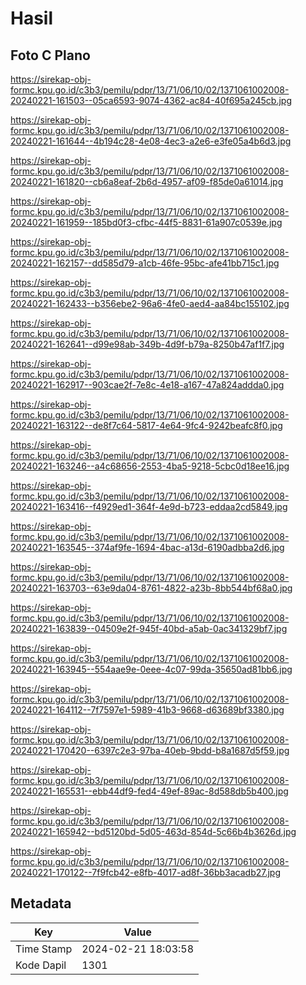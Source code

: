 # Hasil

## Foto C Plano

https://sirekap-obj-formc.kpu.go.id/c3b3/pemilu/pdpr/13/71/06/10/02/1371061002008-20240221-161503--05ca6593-9074-4362-ac84-40f695a245cb.jpg

https://sirekap-obj-formc.kpu.go.id/c3b3/pemilu/pdpr/13/71/06/10/02/1371061002008-20240221-161644--4b194c28-4e08-4ec3-a2e6-e3fe05a4b6d3.jpg

https://sirekap-obj-formc.kpu.go.id/c3b3/pemilu/pdpr/13/71/06/10/02/1371061002008-20240221-161820--cb6a8eaf-2b6d-4957-af09-f85de0a61014.jpg

https://sirekap-obj-formc.kpu.go.id/c3b3/pemilu/pdpr/13/71/06/10/02/1371061002008-20240221-161959--185bd0f3-cfbc-44f5-8831-61a907c0539e.jpg

https://sirekap-obj-formc.kpu.go.id/c3b3/pemilu/pdpr/13/71/06/10/02/1371061002008-20240221-162157--dd585d79-a1cb-46fe-95bc-afe41bb715c1.jpg

https://sirekap-obj-formc.kpu.go.id/c3b3/pemilu/pdpr/13/71/06/10/02/1371061002008-20240221-162433--b356ebe2-96a6-4fe0-aed4-aa84bc155102.jpg

https://sirekap-obj-formc.kpu.go.id/c3b3/pemilu/pdpr/13/71/06/10/02/1371061002008-20240221-162641--d99e98ab-349b-4d9f-b79a-8250b47af1f7.jpg

https://sirekap-obj-formc.kpu.go.id/c3b3/pemilu/pdpr/13/71/06/10/02/1371061002008-20240221-162917--903cae2f-7e8c-4e18-a167-47a824addda0.jpg

https://sirekap-obj-formc.kpu.go.id/c3b3/pemilu/pdpr/13/71/06/10/02/1371061002008-20240221-163122--de8f7c64-5817-4e64-9fc4-9242beafc8f0.jpg

https://sirekap-obj-formc.kpu.go.id/c3b3/pemilu/pdpr/13/71/06/10/02/1371061002008-20240221-163246--a4c68656-2553-4ba5-9218-5cbc0d18ee16.jpg

https://sirekap-obj-formc.kpu.go.id/c3b3/pemilu/pdpr/13/71/06/10/02/1371061002008-20240221-163416--f4929ed1-364f-4e9d-b723-eddaa2cd5849.jpg

https://sirekap-obj-formc.kpu.go.id/c3b3/pemilu/pdpr/13/71/06/10/02/1371061002008-20240221-163545--374af9fe-1694-4bac-a13d-6190adbba2d6.jpg

https://sirekap-obj-formc.kpu.go.id/c3b3/pemilu/pdpr/13/71/06/10/02/1371061002008-20240221-163703--63e9da04-8761-4822-a23b-8bb544bf68a0.jpg

https://sirekap-obj-formc.kpu.go.id/c3b3/pemilu/pdpr/13/71/06/10/02/1371061002008-20240221-163839--04509e2f-945f-40bd-a5ab-0ac341329bf7.jpg

https://sirekap-obj-formc.kpu.go.id/c3b3/pemilu/pdpr/13/71/06/10/02/1371061002008-20240221-163945--554aae9e-0eee-4c07-99da-35650ad81bb6.jpg

https://sirekap-obj-formc.kpu.go.id/c3b3/pemilu/pdpr/13/71/06/10/02/1371061002008-20240221-164112--7f7597e1-5989-41b3-9668-d63689bf3380.jpg

https://sirekap-obj-formc.kpu.go.id/c3b3/pemilu/pdpr/13/71/06/10/02/1371061002008-20240221-170420--6397c2e3-97ba-40eb-9bdd-b8a1687d5f59.jpg

https://sirekap-obj-formc.kpu.go.id/c3b3/pemilu/pdpr/13/71/06/10/02/1371061002008-20240221-165531--ebb44df9-fed4-49ef-89ac-8d588db5b400.jpg

https://sirekap-obj-formc.kpu.go.id/c3b3/pemilu/pdpr/13/71/06/10/02/1371061002008-20240221-165942--bd5120bd-5d05-463d-854d-5c66b4b3626d.jpg

https://sirekap-obj-formc.kpu.go.id/c3b3/pemilu/pdpr/13/71/06/10/02/1371061002008-20240221-170122--7f9fcb42-e8fb-4017-ad8f-36bb3acadb27.jpg


## Metadata

| Key        | Value               |
| ---------- | ------------------- |
| Time Stamp | 2024-02-21 18:03:58 |
| Kode Dapil | 1301                |



